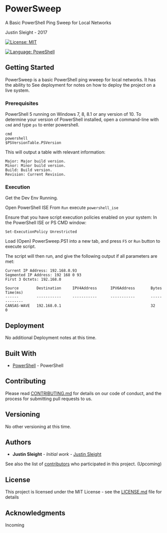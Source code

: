 # PowerSweep

A Basic PowerShell Ping Sweep for Local Networks

Justin Sleight - 2017

[![License: MIT](https://img.shields.io/badge/License-MIT-yellow.svg)](https://opensource.org/licenses/MIT)

[![Language: PoweShell](https://img.shields.io/badge/Language-PowerShell-blue.svg)](https://technet.microsoft.com/en-us/library/bb978526.aspx)


## Getting Started

PowerSweep is a basic PowerShell ping wweep for local networks. It has the ability to  See deployment for notes on how to deploy the project on a live system.

### Prerequisites

PowerShell 5 running on Windows 7, 8, 8.1 or any version of 10.
To determine your version of PowerShell installed, open a command-line with ```cmd``` and type ```ps``` to enter powershell.

```
cmd
powershell
$PSVersionTable.PSVersion
```
This will output a table with relevant information:

```
Major: Major build version.
Minor: Minor build version.
Build: Build version.
Revision: Current Revision.
```


### Execution

Get the Dev Env Running.

Open PowerShell ISE
From ```Run``` execute ```powershell_ise```

Ensure that you have script execution policies enabled on your system:
In the PowerShell ISE or PS CMD window:

```Set-ExecutionPolicy Unrestricted```

Load (Open) PowerSweep.PS1 into a new tab, and press ```F5``` or ```Run``` button to execute script.

The script will then run, and give the following output if all parameters are met:
```
Current IP Address: 192.168.0.93
Segmented IP Address: 192 168 0 93
First 3 Octets: 192.168.0

Source        Destination     IPV4Address      IPV6Address       Bytes    Time(ms) 
------        -----------     -----------      -----------       -----    -------- 
CANSAS-WAVE   192.168.0.1                                        32       0        
```


## Deployment

No additional Deployment notes at this time.

## Built With

* [PowerShell](https://msdn.microsoft.com/en-us/powershell/mt173057.aspx) - PowerShell

## Contributing

Please read [CONTRIBUTING.md](https://gist.github.com/justinsleight/incoming) for details on our code of conduct, and the process for submitting pull requests to us.

## Versioning

No other versioning at this time.

## Authors

* **Justin Sleight** - *Initial work* - [Justin Sleight](https://github.com/justinsleight)

See also the list of [contributors](https://github.com/your/project/contributors) who participated in this project. (Upcoming)

## License

This project is licensed under the MIT License - see the [LICENSE.md](https://github.com/justinsleight/PowerSweep/blob/master/license.md) file for details

## Acknowledgments

Incoming
